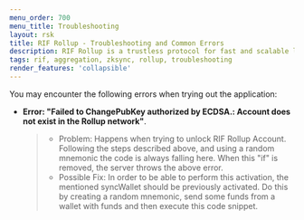 ```yaml
---
menu_order: 700
menu_title: Troubleshooting
layout: rsk
title: RIF Rollup - Troubleshooting and Common Errors
description: RIF Rollup is a trustless protocol for fast and scalable low-cost payments on Rootstock powered by zkRollup Technology.
tags: rif, aggregation, zksync, rollup, troubleshooting
render_features: 'collapsible'
---
```


You may encounter the following errors when trying out the application:

[](#top "collapsible")
- **Error: "Failed to ChangePubKey authorized by ECDSA.: Account does not exist in the Rollup network"**.
    > - Problem: Happens when trying to unlock RIF Rollup Account. Following the steps described above, and using a random mnemonic the code is always falling here. When this "if" is removed, the server throws the above error.
    > - Possible Fix: In order to be able to perform this activation, the mentioned syncWallet should be previously activated. Do this by creating a random mnemonic, send some funds from a wallet with funds and then execute this code snippet.
